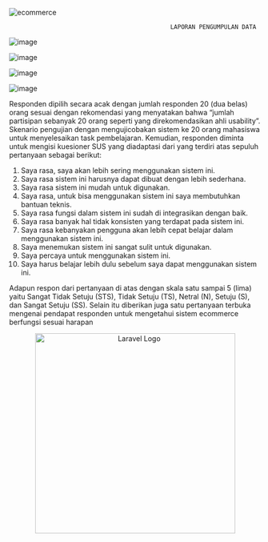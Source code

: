  ![ecommerce](https://user-images.githubusercontent.com/52597151/230013634-2d3c029e-ec96-4c13-befb-fc1637eaf314.png)
 
                                                 LAPORAN PENGUMPULAN DATA

![image](https://user-images.githubusercontent.com/52597151/230014179-8fb48d8d-7f18-4b4d-9160-98dde5d00a7c.png)


![image](https://user-images.githubusercontent.com/52597151/230014225-af93ece6-9d01-4882-970b-e49378294b4c.png)


![image](https://user-images.githubusercontent.com/52597151/230014255-d39eac52-1e37-436b-8be2-b941ace3fd02.png)


![image](https://user-images.githubusercontent.com/52597151/230014275-33c77f49-c921-46b2-90f2-738684de58d0.png)

Responden dipilih secara acak dengan jumlah responden 20 (dua belas) orang sesuai
dengan rekomendasi yang menyatakan bahwa “jumlah partisipan sebanyak 20 orang seperti yang
direkomendasikan ahli usability”. Skenario pengujian dengan mengujicobakan sistem ke 20
orang mahasiswa untuk menyelesaikan task pembelajaran. Kemudian, responden diminta untuk
mengisi kuesioner SUS yang diadaptasi dari yang terdiri atas sepuluh pertanyaan sebagai
berikut:
1. Saya rasa, saya akan lebih sering menggunakan sistem ini.
2. Saya rasa sistem ini harusnya dapat dibuat dengan lebih sederhana.
3. Saya rasa sistem ini mudah untuk digunakan.
4. Saya rasa, untuk bisa menggunakan sistem ini saya membutuhkan bantuan teknis.
5. Saya rasa fungsi dalam sistem ini sudah di integrasikan dengan baik.
6. Saya rasa banyak hal tidak konsisten yang terdapat pada sistem ini.
7. Saya rasa kebanyakan pengguna akan lebih cepat belajar dalam menggunakan sistem ini.
8. Saya menemukan sistem ini sangat sulit untuk digunakan.
9. Saya percaya untuk menggunakan sistem ini.
10. Saya harus belajar lebih dulu sebelum saya dapat menggunakan sistem ini.


Adapun respon dari pertanyaan di atas dengan skala satu sampai 5 (lima) yaitu Sangat
Tidak Setuju (STS), Tidak Setuju (TS), Netral (N), Setuju (S), dan Sangat Setuju (SS). Selain itu
diberikan juga satu pertanyaan terbuka mengenai pendapat responden untuk mengetahui sistem ecommerce berfungsi sesuai harapan





<p align="center"><a href="https://laravel.com" target="_blank"><img src="https://raw.githubusercontent.com/laravel/art/master/logo-lockup/5%20SVG/2%20CMYK/1%20Full%20Color/laravel-logolockup-cmyk-red.svg" width="400" alt="Laravel Logo"></a></p>
